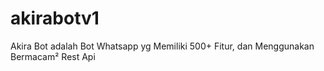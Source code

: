 # akirabotv1
Akira Bot adalah Bot Whatsapp yg Memiliki 500+ Fitur, dan Menggunakan Bermacam² Rest Api
